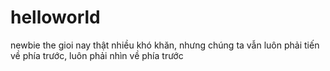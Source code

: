 # helloworld
newbie
the gioi nay thật nhiều khó khăn, nhưng chúng ta vẫn luôn phải tiến về phía trước, luôn phải nhìn về phía trước
